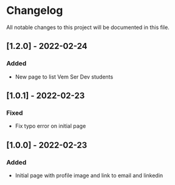 # Changelog
All notable changes to this project will be documented in this file.

## [1.2.0] - 2022-02-24

### Added
- New page to list Vem Ser Dev students

## [1.0.1] - 2022-02-23

### Fixed
- Fix typo error on initial page
## [1.0.0] - 2022-02-23

### Added
- Initial page with profile image and link to email and linkedin

